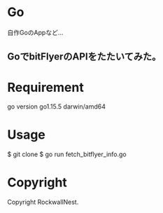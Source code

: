 # Go
自作GoのAppなど...
## GoでbitFlyerのAPIをたたいてみた。

# Requirement
go version go1.15.5 darwin/amd64

# Usage 
$ git clone 
$ go run fetch_bitflyer_info.go

# Copyright 
Copyright RockwallNest. 
